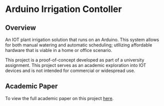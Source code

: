 # Arduino Irrigation Contoller

## Overview

An IOT plant irrigation solution that runs on an Arduino. This system allows for both manual watering and automatic scheduling; utllizing affordable hardware that is viable in a home or office scenario.

This project is a proof-of-concept developed as part of a university assignment. This project serves as an academic exploration into IOT devices and is not intended for commercial or widespread use.

## Academic Paper

To view the full academic paper on this project [here](paper.pdf).